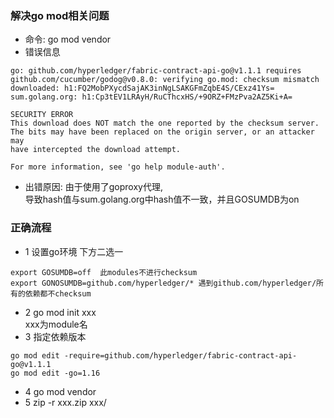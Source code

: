### 解决go mod相关问题

* 命令: go mod vendor
* 错误信息

```text
go: github.com/hyperledger/fabric-contract-api-go@v1.1.1 requires
github.com/cucumber/godog@v0.8.0: verifying go.mod: checksum mismatch
downloaded: h1:FQ2MobPXycdSajAK3inNgLSAKGFmZqbE4S/CExz41Ys=
sum.golang.org: h1:Cp3tEV1LRAyH/RuCThcxHS/+9ORZ+FMzPva2AZ5Ki+A=

SECURITY ERROR
This download does NOT match the one reported by the checksum server.
The bits may have been replaced on the origin server, or an attacker may
have intercepted the download attempt.

For more information, see 'go help module-auth'.
```

* 出错原因: 由于使用了goproxy代理,<br>导致hash值与sum.golang.org中hash值不一致，并且GOSUMDB为on

### 正确流程

* 1 设置go环境 下方二选一

```text
export GOSUMDB=off  此modules不进行checksum
export GONOSUMDB=github.com/hyperledger/* 遇到github.com/hyperledger/所有的依赖都不checksum
```

* 2 go mod init xxx </br>xxx为module名
* 3 指定依赖版本

```text
go mod edit -require=github.com/hyperledger/fabric-contract-api-go@v1.1.1
go mod edit -go=1.16
```

* 4 go mod vendor
* 5 zip -r xxx.zip xxx/